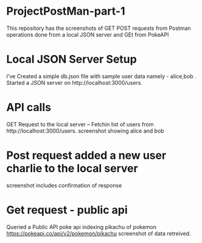 # ProjectPostMan-part-1
This repository has the screenshots of GET POST requests from Postman operations done from a local JSON server and GEt from PokeAPI
# Local JSON Server Setup
I've Created a simple db.json file with sample user data namely  - alice,bob .
Started a JSON server on http://localhost:3000/users.
# API calls 
GET Request to the local server – Fetchin  list of users from http://localhost:3000/users.
screenshot showing alice and bob 
# Post request added a new user charlie to the local server 
screenshot includes confirmation of response
# Get request - public api 
Queried a Public API poke api indexing pikachu of pokemon 
https://pokeapi.co/api/v2/pokemon/pikachu
screenshot of data retreived.
